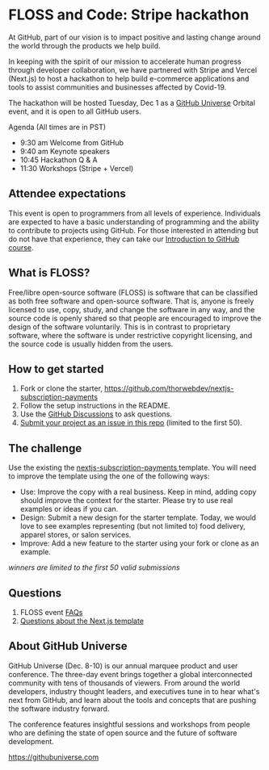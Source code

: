 # FLOSS and Code: Stripe hackathon
At GitHub, part of our vision is to impact positive and lasting change around the world through the products we help build.

In keeping with the spirit of our mission to accelerate human progress through developer collaboration, we have partnered with Stripe and Vercel (Next.js) to host a hackathon to help build e-commerce applications and tools to assist communities and businesses affected by Covid-19.

The hackathon will be hosted Tuesday, Dec 1 as a [GitHub Universe](https://githubuniverse.com) Orbital event, and it is open to all GitHub users.

Agenda (All times are in PST)
- 9:30 am Welcome from GitHub
- 9:40 am Keynote speakers
- 10:45 Hackathon Q & A
- 11:30 Workshops (Stripe + Vercel)

## Attendee expectations
This event is open to programmers from all levels of experience. Individuals are expected to have a basic understanding of programming and the ability to contribute to projects using GitHub. For those interested in attending but do not have that experience, they can take our [Introduction to GitHub course](https://lab.github.com/githubtraining/introduction-to-github).

## What is FLOSS?
Free/libre open-source software (FLOSS) is software that can be classified as both free software and open-source software. That is, anyone is freely licensed to use, copy, study, and change the software in any way, and the source code is openly shared so that people are encouraged to improve the design of the software voluntarily. This is in contrast to proprietary software, where the software is under restrictive copyright licensing, and the source code is usually hidden from the users.

## How to get started
1. Fork or clone the starter, https://github.com/thorwebdev/nextjs-subscription-payments
2. Follow the setup instructions in the README.
3. Use the [GitHub Discussions](https://github.com/thorwebdev/nextjs-subscription-payments/discussions) to ask questions.
4. [Submit your project as an issue in this repo](https://github.com/floss-and-code/stripe-hackathon/issues/new?assignees=&labels=submission&template=hackathon-submission.md&title=) (limited to the first 50). 

## The challenge
Use the existing the [nextjs-subscription-payments
](https://github.com/thorwebdev/nextjs-subscription-payments) template. You will need to improve the template using the one of the following ways:

- Use: Improve the copy with a real business. Keep in mind, adding copy should improve the context for the starter. Please try to use real examples or ideas if you can.
- Design: Submit a new design for the starter template. Today, we would love to see examples representing (but not limited to) food delivery, apparel stores, or salon services.
- Improve: Add a new feature to the starter using your fork or clone as an example.

_winners are limited to the first 50 valid submissions_

## Questions
1. FLOSS event [FAQs](https://github.com/floss-and-code/stripe-hackathon/blob/main/FAQs.md )
2. [Questions about the Next.js template](https://github.com/thorwebdev/nextjs-subscription-payments)

## About GitHub Universe

GitHub Universe (Dec. 8-10) is our annual marquee product and user conference. The three-day event brings together a global interconnected community with tens of thousands of viewers. From around the world developers, industry thought leaders, and executives tune in to hear what's next from GitHub, and learn about the tools and concepts that are pushing the software industry forward.

The conference features insightful sessions and workshops from people who are defining the state of open source and the future of software development.

https://githubuniverse.com
